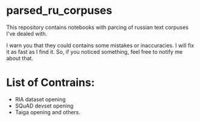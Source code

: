 # parsed_ru_corpuses
This repository contains notebooks with parcing of russian text corpuses I've dealed with.

I warn you that they could contains some mistakes or inaccuracies. I will fix it as fast as I find it. So, if you noticed something, feel free to notify me about that.

# List of Contrains:

* RIA dataset opening
* SQuAD devset opening
* Taiga opening 
and others.

